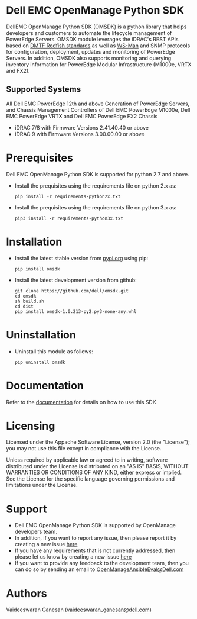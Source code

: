  
# Dell EMC OpenManage Python SDK

DellEMC OpenManage Python SDK (OMSDK) is a python library that helps developers and customers to automate the lifecycle management of PowerEdge Servers. OMSDK module leverages the iDRAC's REST APIs based on [DMTF Redfish standards](https://www.dmtf.org/standards/redfish) as well as [WS-Man](https://www.dmtf.org/standards/ws-man) and SNMP protocols for configuration, deployment, updates and monitoring of PowerEdge Servers.  In addition, OMSDK also supports monitoring and querying inventory information for PowerEdge Modular Infrastructure (M1000e, VRTX and FX2).

## Supported Systems

All Dell EMC PowerEdge 12th and above Generation of PowerEdge Servers, and Chassis Management Controllers of Dell EMC PowerEdge M1000e, Dell EMC PowerEdge VRTX and Dell EMC PowerEdge FX2 Chassis

  * iDRAC 7/8 with Firmware Versions 2.41.40.40 or above
  * iDRAC 9 with Firmware Versions 3.00.00.00 or above

# Prerequisites
Dell EMC OpenManage Python SDK is supported for python 2.7 and above.

  * Install the prequisites using the requirements file on python 2.x as:

    ``` pip install -r requirements-python2x.txt ```

  * Install the prequisites using the requirements file on python 3.x as:

    ``` pip3 install -r requirements-python3x.txt ```

# Installation
  * Install the latest stable version from [pypi.org](https://pypi.python.org/pypi/omsdk) using pip:

    ``` pip install omsdk ```

  * Install the latest development version from github:

    ```
    git clone https://github.com/dell/omsdk.git
    cd omsdk
    sh build.sh
    cd dist
    pip install omsdk-1.0.213-py2.py3-none-any.whl
    ```

# Uninstallation
  * Uninstall this module as follows:

    ```pip uninstall omsdk```

# Documentation
Refer to the [documentation](./docs) for details on how to use this SDK

# Licensing
Licensed under the Appache Software License, version 2.0 (the "License"); you may not use this file except in compliance with the License.

Unless required by applicable law or agreed to in writing, software distributed under the License is distributed on an "AS IS" BASIS, WITHOUT WARRANTIES OR CONDITIONS OF ANY KIND, either express or implied. See the License for the specific language governing permissions and limitations under the License.

# Support
  * Dell EMC OpenManage Python SDK is supported by OpenManage developers team.
  * In addition, if you want to report any issue, then please report it by creating a new issue [here](https://github.com/dell/omsdk/issues)
  * If you have any requirements that is not currently addressed, then please let us know by creating a new issue [here](https://github.com/dell/omsdk/issues)
  * If you want to provide any feedback to the development team, then you can do so by sending an email to OpenManageAnsibleEval@Dell.com

# Authors
Vaideeswaran Ganesan (vaideeswaran_ganesan@dell.com)
